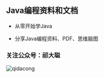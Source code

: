 
## Java编程资料和文档

- 从零开始学Java

- 分享Java编程资料、PDF、思维脑图


### 关注公众号：祁大聪

![qidacong](https://cdn.jsdelivr.net/gh/qidacong/blob-img@master/20220520/qidacong.4z0s3ud9vm80.webp)
